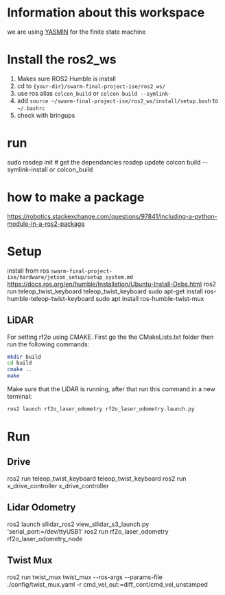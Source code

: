 # Information about this workspace 
we are using [YASMIN](https://github.com/uleroboticsgroup/yasmin) for the finite state machine
# Install the ros2_ws 
1. Makes sure ROS2 Humble is install
1. cd to `{your-dir}/swarm-final-project-ise/ros2_ws/`
1. use ros alias `colcon_build` or `colcon build --symlink-`
1. add `source ~/swarm-final-project-ise/ros2_ws/install/setup.bash` to `~/.bashrc`
1. check with bringups

# run 
sudo rosdep init # get the dependancies
rosdep update
colcon build --symlink-install or colcon_build



# how to make a package 
https://robotics.stackexchange.com/questions/97841/including-a-python-module-in-a-ros2-package


# Setup 
install from ros `swarm-final-project-ise/hardware/jetson_setup/setup_system.md`
https://docs.ros.org/en/humble/Installation/Ubuntu-Install-Debs.html
ros2 run teleop_twist_keyboard teleop_twist_keyboard
sudo apt-get install ros-humble-teleop-twist-keyboard
sudo apt install ros-humble-twist-mux


## LiDAR
For setting rf2o using CMAKE. First go the the CMakeLists.txt folder then run the following commands:
```bash
mkdir build
cd build
cmake ..
make
```

Make sure that the LiDAR is running, after that run this command in a new terminal:
```bash
ros2 launch rf2o_laser_odometry rf2o_laser_odometry.launch.py
```


# Run
## Drive 
ros2 run teleop_twist_keyboard teleop_twist_keyboard 
ros2 run x_drive_controller x_drive_controller

## Lidar Odometry
<!-- ros2 launch sllidar_ros2 view_sllidar_s3_launch.py # to start the RPLidar Node -->
ros2 launch sllidar_ros2 view_sllidar_s3_launch.py 'serial_port:=/dev/ttyUSB1'
ros2 run rf2o_laser_odometry rf2o_laser_odometry_node 

## Twist Mux
ros2 run twist_mux twist_mux --ros-args --params-file ./config/twist_mux.yaml -r cmd_vel_out:=diff_cont/cmd_vel_unstamped